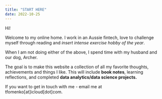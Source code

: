 ```yaml
---
title: "START HERE"
date: 2022-10-25
---
```

Hi!

Welcome to my online home. I work in an Aussie fintech, love to challenge myself through reading and *insert intense exercise hobby of the year*.

When I am not doing either of the above, I spend time with my husband and our dog, Archer. 

The goal is to make this website a collection of all my favorite thoughts, achievements and things I like. This will include **book notes**, learning reflections, and completed **data analytics/data science projects.**

If you want to get in touch with me - email me at tfomenko[at]icloud[dot]com.
